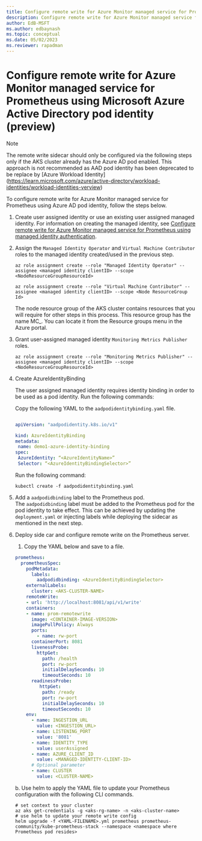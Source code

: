 ```yaml
---
title: Configure remote write for Azure Monitor managed service for Prometheus using Microsoft Azure Active Directory pod identity (preview) 
description: Configure remote write for Azure Monitor managed service for Prometheus using Azure AD pod identity (preview) 
author: EdB-MSFT
ms.author: edbaynash
ms.topic: conceptual
ms.date: 05/02/2023
ms.reviewer: rapadman
---
```


# Configure remote write for Azure Monitor managed service for Prometheus using Microsoft Azure Active Directory pod identity (preview) 


> [!NOTE] 
> The remote write sidecar should only be configured via the following steps only if the AKS cluster already has the Azure AD pod enabled. This approach is not recommended as AAD pod identity has been deprecated to be replace by [Azure Workload Identity]  (https://learn.microsoft.com/azure/active-directory/workload-identities/workload-identities-verview)


To configure remote write for Azure Monitor managed service for Prometheus using Azure AD pod identity, follow the steps below.

1. Create user assigned identity or use an existing user assigned managed identity. For information on creating the managed identity, see [Configure remote write for Azure Monitor managed service for Prometheus using managed identity authentication](./prometheus-remote-write-managed-identity.md#get-the-client-id-of-the-user-assigned-identity).
1. Assign the `Managed Identity Operator` and `Virtual Machine Contributor` roles to the managed identity created/used in the previous step.

    ```azurecli
    az role assignment create --role "Managed Identity Operator" --assignee <managed identity clientID> --scope <NodeResourceGroupResourceId> 
          
    az role assignment create --role "Virtual Machine Contributor" --assignee <managed identity clientID> --scope <Node ResourceGroup Id> 
    ```	 

    The node resource group of the AKS cluster contains resources that you will require for other steps in this process. This resource group has the name MC_<AKS-RESOURCE-GROUP>_<AKS-CLUSTER-NAME>_<REGION>. You can locate it from the Resource groups menu in the Azure portal.

1. Grant user-assigned managed identity `Monitoring Metrics Publisher` roles.

    ```azurecli
    az role assignment create --role "Monitoring Metrics Publisher" --assignee <managed identity clientID> --scope <NodeResourceGroupResourceId> 
    ```

1. Create AzureIdentityBinding 

    The user assigned managed identity requires identity binding in order to be used as a pod identity. Run the following commands: 
 
    Copy the following YAML to the `aadpodidentitybinding.yaml` file.

    ```yml

    apiVersion: "aadpodidentity.k8s.io/v1" 

    kind: AzureIdentityBinding 
    metadata: 
     name: demo1-azure-identity-binding 
    spec: 
     AzureIdentity: “<AzureIdentityName>” 
     Selector: “<AzureIdentityBindingSelector>” 
     ```

    Run the following command:

    ```azurecli
    kubectl create -f aadpodidentitybinding.yaml 
    ```
 
1. Add a `aadpodidbinding` label to the Prometheus pod.  
    The `aadpodidbinding` label must be added to the Prometheus pod for the pod identity to take effect. This can be achieved by updating the `deployment.yaml` or injecting labels while deploying the sidecar as mentioned in the next step.

1. Deploy side car and configure remote write on the Prometheus server.

      1. Copy the YAML below and save to a file.  

    ```yml
    prometheus: 
      prometheusSpec: 
        podMetadata: 
          labels: 
            aadpodidbinding: <AzureIdentityBindingSelector> 
        externalLabels: 
          cluster: <AKS-CLUSTER-NAME> 
        remoteWrite: 
        - url: 'http://localhost:8081/api/v1/write' 
        containers: 
        - name: prom-remotewrite 
          image: <CONTAINER-IMAGE-VERSION> 
          imagePullPolicy: Always 
          ports: 
            - name: rw-port 
          containerPort: 8081 
          livenessProbe: 
            httpGet: 
              path: /health
              port: rw-port
              initialDelaySeconds: 10 
              timeoutSeconds: 10 
          readinessProbe: 
             httpGet: 
              path: /ready
              port: rw-port
              initialDelaySeconds: 10 
              timeoutSeconds: 10 
        env: 
          - name: INGESTION_URL 
            value: <INGESTION_URL> 
          - name: LISTENING_PORT 
            value: '8081' 
          - name: IDENTITY_TYPE 
            value: userAssigned 
          - name: AZURE_CLIENT_ID 
            value: <MANAGED-IDENTITY-CLIENT-ID> 
          # Optional parameter 
          - name: CLUSTER 
            value: <CLUSTER-NAME>         
    ```

      b. Use helm to apply the YAML file to update your Prometheus configuration with the following CLI commands.  
      
    ```azurecli
    # set context to your cluster 
    az aks get-credentials -g <aks-rg-name> -n <aks-cluster-name> 
    # use helm to update your remote write config 
    helm upgrade -f <YAML-FILENAME>.yml prometheus prometheus-community/kube-prometheus-stack --namespace <namespace where Prometheus pod resides>
    ```
